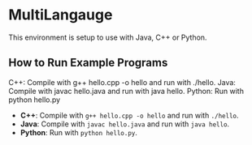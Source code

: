 # MultiLangauge

This environment is setup to use with Java, C++ or Python.

## How to Run Example Programs
C++: Compile with g++ hello.cpp -o hello and run with ./hello.
Java: Compile with javac hello.java and run with java hello.
Python: Run with python hello.py
- **C++**: Compile with `g++ hello.cpp -o hello` and run with `./hello`.
- **Java**: Compile with `javac hello.java` and run with `java hello`.
- **Python**: Run with `python hello.py`.